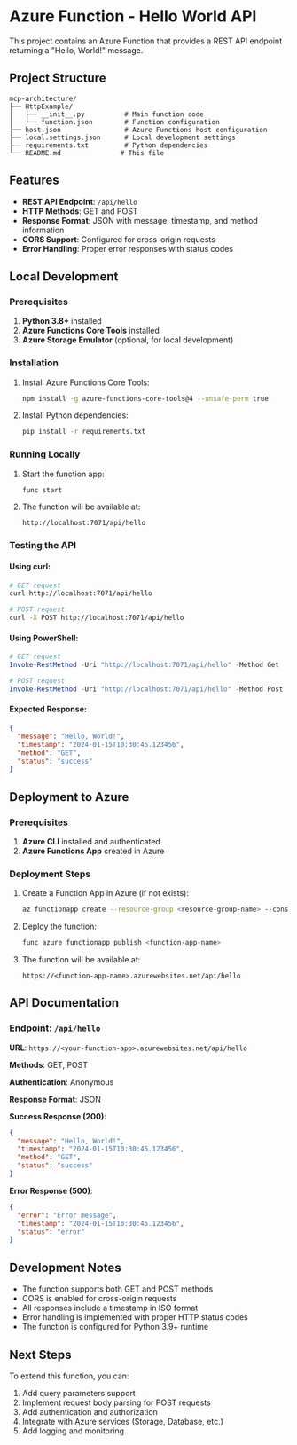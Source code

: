 # Azure Function - Hello World API

This project contains an Azure Function that provides a REST API endpoint returning a "Hello, World!" message.

## Project Structure

```
mcp-architecture/
├── HttpExample/
│   ├── __init__.py          # Main function code
│   └── function.json        # Function configuration
├── host.json                # Azure Functions host configuration
├── local.settings.json      # Local development settings
├── requirements.txt         # Python dependencies
└── README.md               # This file
```

## Features

- **REST API Endpoint**: `/api/hello`
- **HTTP Methods**: GET and POST
- **Response Format**: JSON with message, timestamp, and method information
- **CORS Support**: Configured for cross-origin requests
- **Error Handling**: Proper error responses with status codes

## Local Development

### Prerequisites

1. **Python 3.8+** installed
2. **Azure Functions Core Tools** installed
3. **Azure Storage Emulator** (optional, for local development)

### Installation

1. Install Azure Functions Core Tools:
   ```bash
   npm install -g azure-functions-core-tools@4 --unsafe-perm true
   ```

2. Install Python dependencies:
   ```bash
   pip install -r requirements.txt
   ```

### Running Locally

1. Start the function app:
   ```bash
   func start
   ```

2. The function will be available at:
   ```
   http://localhost:7071/api/hello
   ```

### Testing the API

#### Using curl:
```bash
# GET request
curl http://localhost:7071/api/hello

# POST request
curl -X POST http://localhost:7071/api/hello
```

#### Using PowerShell:
```powershell
# GET request
Invoke-RestMethod -Uri "http://localhost:7071/api/hello" -Method Get

# POST request
Invoke-RestMethod -Uri "http://localhost:7071/api/hello" -Method Post
```

#### Expected Response:
```json
{
  "message": "Hello, World!",
  "timestamp": "2024-01-15T10:30:45.123456",
  "method": "GET",
  "status": "success"
}
```

## Deployment to Azure

### Prerequisites

1. **Azure CLI** installed and authenticated
2. **Azure Functions App** created in Azure

### Deployment Steps

1. Create a Function App in Azure (if not exists):
   ```bash
   az functionapp create --resource-group <resource-group-name> --consumption-plan-location <location> --runtime python --runtime-version 3.9 --functions-version 4 --name <function-app-name> --storage-account <storage-account-name>
   ```

2. Deploy the function:
   ```bash
   func azure functionapp publish <function-app-name>
   ```

3. The function will be available at:
   ```
   https://<function-app-name>.azurewebsites.net/api/hello
   ```

## API Documentation

### Endpoint: `/api/hello`

**URL**: `https://<your-function-app>.azurewebsites.net/api/hello`

**Methods**: GET, POST

**Authentication**: Anonymous

**Response Format**: JSON

**Success Response (200)**:
```json
{
  "message": "Hello, World!",
  "timestamp": "2024-01-15T10:30:45.123456",
  "method": "GET",
  "status": "success"
}
```

**Error Response (500)**:
```json
{
  "error": "Error message",
  "timestamp": "2024-01-15T10:30:45.123456",
  "status": "error"
}
```

## Development Notes

- The function supports both GET and POST methods
- CORS is enabled for cross-origin requests
- All responses include a timestamp in ISO format
- Error handling is implemented with proper HTTP status codes
- The function is configured for Python 3.9+ runtime

## Next Steps

To extend this function, you can:
1. Add query parameters support
2. Implement request body parsing for POST requests
3. Add authentication and authorization
4. Integrate with Azure services (Storage, Database, etc.)
5. Add logging and monitoring